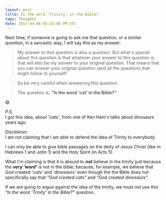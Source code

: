 ```yaml
---
layout: post
title: Is the word 'Trinity' in the Bible?
tags: Thoughts
date: 2017-04-06 05:25:00 PM UTC
---
```


<!-- April 7, 2017 01:25:00 AM Philippine Time -->

Next time, if someone is going to ask me that question, or a similar question, in a sarcastic way, I will say this as my answer:

<!--more-->

> My answer to that question is also a question. But what's special about this question is that whatever your answer to this question is, that will also be my answer to your original question. That means that you can answer your original question (and all the questions that might follow it) yourself!

> So be very careful when answering this question.

> The question is, **"Is the word 'cat' in the Bible?"**

:smile:

_P.S._
<br />
I got this idea, about _'cats'_, from one of Ken Ham's talks about dinosaurs years ago.

_Disclaimer:_
<br />
I am not claiming that I am able to defend the idea of Trinity to everybody. 

I can only be able to give bible passages on the deity of Jesus Christ (like in Hebrews 1 and John 1) and the Holy Spirit (in Acts 5).

What I'm claiming is that it is absurd to **_not_** believe in the trinity just because the _**very 'word'**_ is not in the bible; because, for example, we believe that God created _'cats'_ and _'dinosaurs'_ even though the the Bible does not specifically say that _"God created cats"_ and _"God created dinosaurs"_.

If we are going to argue against the idea of the trinity, we must not use this _"Is the word 'Trinity' in the Bible?"_ question.
